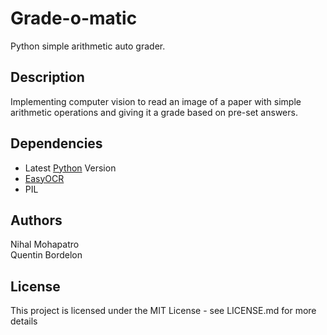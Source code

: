 # Grade-o-matic

Python simple arithmetic auto grader.

## Description

Implementing computer vision to read an image of a paper with simple arithmetic operations and giving it a grade based on pre-set answers.

## Dependencies

* Latest [Python](https://python.org) Version 
* [EasyOCR](https://github.com/JaidedAI/EasyOCR)
* PIL

## Authors
Nihal Mohapatro\
Quentin Bordelon

## License
This project is licensed under the MIT License - see LICENSE.md for more details
